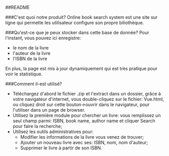 ##README

###C'est quoi notre produit?
Online book search system est une site sur ligne qui permette les utilisateur configure son propre biliothèque.

###Qu'est-ce que je peux stocker dans cette base de donnée?
Pour l'instant, vous pouvez ici enregistre:

- le nom de la livre
- l'auteur de la livre
- l'ISBN de la livre

En plus, la page est mis à jour dynamiquement qui est très pratique pour voir le statistique.

###Comment il-est utilisé?
- Téléchargez d'abord le fichier .zip et l'extract dans un dossier, grâce à votre navigateur d'internet, vous double-cliquez sur le fichier: Vue.html, ou cliquez droit sur cette bouton->ouvrir dans le navigateur, pour l'utiliser dans un page de browser.
- Utilisez la première module pour chercher un livre: vous remplissez un seul champ parmi: ISBN, book name, author name et cliquer Search pour faire la recherche;
- Utilisez les outils administratives pour:
    - Modifier les informations de la livre vous venez de trouver;
    - Ajouter un nouveau livre avec ses: ISBN, nom, nom d'auteur;
    - Supprimer le livre à partir de son ISBN.

